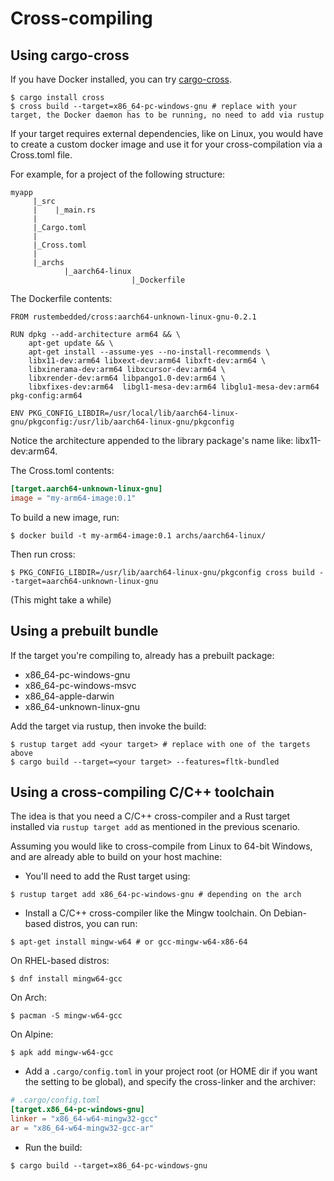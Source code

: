 # Cross-compiling

## Using cargo-cross
If you have Docker installed, you can try [cargo-cross](https://github.com/rust-embedded/cross).
```
$ cargo install cross
$ cross build --target=x86_64-pc-windows-gnu # replace with your target, the Docker daemon has to be running, no need to add via rustup
```

If your target requires external dependencies, like on Linux, you would have to create a custom docker image and use it for your cross-compilation via a Cross.toml file.

For example, for a project of the following structure:
```
myapp
     |_src
     |    |_main.rs    
     |
     |_Cargo.toml
     |
     |_Cross.toml
     |
     |_archs
            |_aarch64-linux
                           |_Dockerfile
```

The Dockerfile contents:
```
FROM rustembedded/cross:aarch64-unknown-linux-gnu-0.2.1

RUN dpkg --add-architecture arm64 && \
    apt-get update && \
    apt-get install --assume-yes --no-install-recommends \
    libx11-dev:arm64 libxext-dev:arm64 libxft-dev:arm64 \
    libxinerama-dev:arm64 libxcursor-dev:arm64 \
    libxrender-dev:arm64 libpango1.0-dev:arm64 \
    libxfixes-dev:arm64  libgl1-mesa-dev:arm64 libglu1-mesa-dev:arm64 pkg-config:arm64

ENV PKG_CONFIG_LIBDIR=/usr/local/lib/aarch64-linux-gnu/pkgconfig:/usr/lib/aarch64-linux-gnu/pkgconfig
```
Notice the architecture appended to the library package's name like: libx11-dev:arm64.

The Cross.toml contents:
```toml
[target.aarch64-unknown-linux-gnu]
image = "my-arm64-image:0.1"
```

To build a new image, run:
```
$ docker build -t my-arm64-image:0.1 archs/aarch64-linux/
```

Then run cross:
```
$ PKG_CONFIG_LIBDIR=/usr/lib/aarch64-linux-gnu/pkgconfig cross build --target=aarch64-unknown-linux-gnu
```
(This might take a while)

## Using a prebuilt bundle
If the target you're compiling to, already has a prebuilt package:
- x86_64-pc-windows-gnu
- x86_64-pc-windows-msvc
- x86_64-apple-darwin
- x86_64-unknown-linux-gnu

Add the target via rustup, then invoke the build:
```
$ rustup target add <your target> # replace with one of the targets above
$ cargo build --target=<your target> --features=fltk-bundled
```

## Using a cross-compiling C/C++ toolchain

The idea is that you need a C/C++ cross-compiler and a Rust target installed via `rustup target add` as mentioned in the previous scenario.

Assuming you would like to cross-compile from Linux to 64-bit Windows, and are already able to build on your host machine:
- You'll need to add the Rust target using:
```
$ rustup target add x86_64-pc-windows-gnu # depending on the arch
```
- Install a C/C++ cross-compiler like the Mingw toolchain. On Debian-based distros, you can run:
```
$ apt-get install mingw-w64 # or gcc-mingw-w64-x86-64
```
On RHEL-based distros:
```
$ dnf install mingw64-gcc
```
On Arch:
```
$ pacman -S mingw-w64-gcc
```
On Alpine:
```
$ apk add mingw-w64-gcc
```
- Add a `.cargo/config.toml` in your project root (or HOME dir if you want the setting to be global), and specify the cross-linker and the archiver:
```toml
# .cargo/config.toml
[target.x86_64-pc-windows-gnu]
linker = "x86_64-w64-mingw32-gcc"
ar = "x86_64-w64-mingw32-gcc-ar"
```
- Run the build:
```
$ cargo build --target=x86_64-pc-windows-gnu
```

